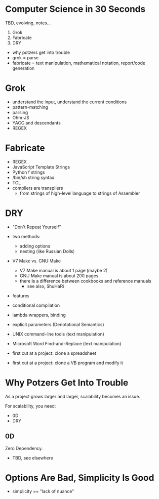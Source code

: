 # Computer Science in 30 Seconds #
TBD, evolving, notes...

1. Grok
2. Fabricate
3. DRY

- why potzers get into trouble
- grok = parse
- fabricate = text manipulation, mathematical notation, report/code generation

# Grok
- understand the input, understand the current conditions
- pattern-matching
- parsing
- Ohm-JS
- YACC and descendants
- REGEX

# Fabricate
- REGEX
- JavaScript Template Strings
- Python f strings
- /bin/sh string syntax
- TCL
- compilers are transpilers
	- from strings of high-level language to strings of Assembler

# DRY
- "Don't Repeat Yourself"
- two methods:
	- adding options
	- nesting (like Russian Dolls)
- V7 Make vs. GNU Make
	- V7 Make manual is about 1 page (maybe 2)
	- GNU Make manual is about 200 pages
	- there is a difference between cookbooks and reference manuals
		- see also, ShuHaRi
- features
- conditional compilation
- lambda wrappers, binding
- explicit parameters (Denotational Semantics)
- UNIX command-line tools (text manipulation)
- Microsoft Word Find-and-Replace (text manipulation)

- first cut at a project: clone a spreadsheet
- first cut at a project: clone a VB program and modify it


# Why Potzers Get Into Trouble
As a project grows larger and larger, scalability becomes an issue.

For scalability, you need:
- 0D
- DRY

## 0D
Zero Dependency.

- TBD, see elsewhere

# Options Are Bad, Simplicity Is Good 
- simplicity == "lack of nuance"

